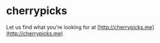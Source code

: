 cherrypicks
===========

Let us find what you're looking for at
[http://cherrypicks.me](http://cherrypicks.me)
